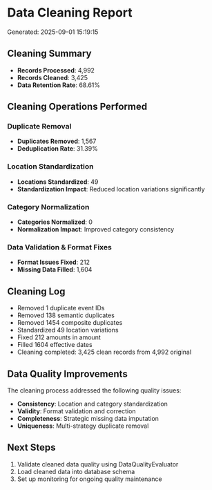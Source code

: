 # Data Cleaning Report
Generated: 2025-09-01 15:19:15

## Cleaning Summary
- **Records Processed**: 4,992
- **Records Cleaned**: 3,425
- **Data Retention Rate**: 68.61%

## Cleaning Operations Performed

### Duplicate Removal
- **Duplicates Removed**: 1,567
- **Deduplication Rate**: 31.39%

### Location Standardization
- **Locations Standardized**: 49
- **Standardization Impact**: Reduced location variations significantly

### Category Normalization
- **Categories Normalized**: 0
- **Normalization Impact**: Improved category consistency

### Data Validation & Format Fixes
- **Format Issues Fixed**: 212
- **Missing Data Filled**: 1,604

## Cleaning Log
- Removed 1 duplicate event IDs
- Removed 138 semantic duplicates
- Removed 1454 composite duplicates
- Standardized 49 location variations
- Fixed 212 amounts in amount
- Filled 1604 effective dates
- Cleaning completed: 3,425 clean records from 4,992 original

## Data Quality Improvements
The cleaning process addressed the following quality issues:
- **Consistency**: Location and category standardization
- **Validity**: Format validation and correction
- **Completeness**: Strategic missing data imputation
- **Uniqueness**: Multi-strategy duplicate removal

## Next Steps
1. Validate cleaned data quality using DataQualityEvaluator
2. Load cleaned data into database schema
3. Set up monitoring for ongoing quality maintenance
        
